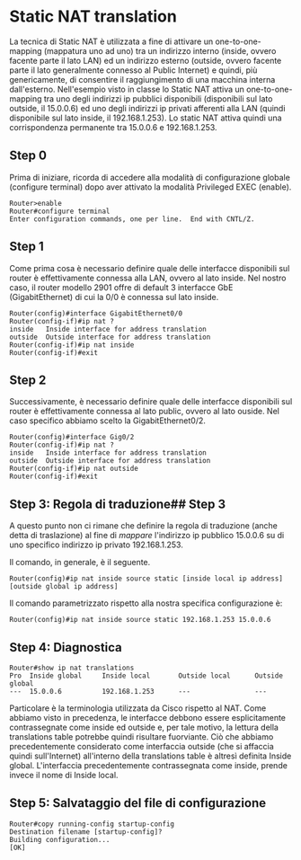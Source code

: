 # Static NAT translation

La tecnica di Static NAT è utilizzata a fine di attivare un one-to-one-mapping (mappatura uno ad uno) tra un indirizzo interno (inside, ovvero facente parte il lato LAN) ed un indirizzo esterno (outside, ovvero facente parte il lato generalmente connesso al Public Internet) e quindi, più genericamente, di consentire il raggiungimento di una macchina interna dall'esterno.
Nell'esempio visto in classe lo Static NAT attiva un one-to-one-mapping tra uno degli indirizzi ip pubblici disponibili (disponibili sul lato outside, il 15.0.0.6) ed uno degli indirizzi ip privati afferenti alla LAN (quindi disponibile sul lato inside, il 192.168.1.253).
Lo static NAT attiva quindi una corrispondenza permanente tra 15.0.0.6 e 192.168.1.253.

## Step 0

Prima di iniziare, ricorda di accedere alla modalità di configurazione globale (configure terminal) dopo aver attivato la modalità Privileged EXEC (enable).

    Router>enable
    Router#configure terminal
    Enter configuration commands, one per line.  End with CNTL/Z.

## Step 1

Come prima cosa è necessario definire quale delle interfacce disponibili sul router è effettivamente connessa alla LAN, ovvero al lato inside.
Nel nostro caso, il router modello 2901 offre di default 3 interfacce GbE (GigabitEthernet) di cui la 0/0 è connessa sul lato inside.

    Router(config)#interface GigabitEthernet0/0
    Router(config-if)#ip nat ?
    inside   Inside interface for address translation
    outside  Outside interface for address translation
    Router(config-if)#ip nat inside
    Router(config-if)#exit

## Step 2

Successivamente, è necessario definire quale delle interfacce disponibili sul router è effettivamente connessa al lato public, ovvero al lato ouside. Nel caso specifico abbiamo scelto la GigabitEthernet0/2.

    Router(config)#interface Gig0/2
    Router(config-if)#ip nat ?
    inside   Inside interface for address translation
    outside  Outside interface for address translation
    Router(config-if)#ip nat outside
    Router(config-if)#exit

## Step 3: Regola di traduzione## Step 3

A questo punto non ci rimane che definire la regola di traduzione (anche detta di traslazione) al fine di *mappare* l'indirizzo ip pubblico 15.0.0.6 su di uno specifico indirizzo ip privato 192.168.1.253.

Il comando, in generale, è il seguente.

    Router(config)#ip nat inside source static [inside local ip address] [outside global ip address]

Il comando parametrizzato rispetto alla nostra specifica configurazione è:

    Router(config)#ip nat inside source static 192.168.1.253 15.0.0.6

## Step 4: Diagnostica

    Router#show ip nat translations
    Pro  Inside global     Inside local       Outside local      Outside global
    ---  15.0.0.6          192.168.1.253      ---                ---

Particolare è la terminologia utilizzata da Cisco rispetto al NAT. Come abbiamo visto in precedenza, le interfacce debbono essere esplicitamente contrassegnate come inside ed outside e, per tale motivo, la lettura della translations table potrebbe quindi risultare fuorviante. Ciò che abbiamo precedentemente considerato come interfaccia outside (che si affaccia quindi sull'Internet) all'interno della translations table è altresì definita Inside global. L'interfaccia precedentemente contrassegnata come inside, prende invece il nome di Inside local.

## Step 5: Salvataggio del file di configurazione

    Router#copy running-config startup-config
    Destination filename [startup-config]?
    Building configuration...
    [OK]

